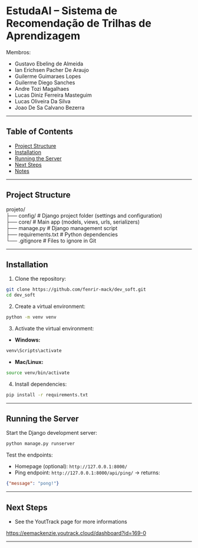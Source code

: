 #  EstudaAI – Sistema de Recomendação de Trilhas de Aprendizagem

Membros:
- Gustavo Ebeling de Almeida
- Ian Erichsen Pacher De Araujo
- Guilerme Guimaraes Lopes
- Guilerme Diego Sanches
- Andre Tozi Magalhaes 
- Lucas Diniz Ferreira Masteguim 
- Lucas Oliveira Da Silva
- Joao De Sa Calvano Bezerra

---

## Table of Contents

- [Project Structure](#project-structure)
- [Installation](#installation)
- [Running the Server](#running-the-server)
- [Next Steps](#next-steps)
- [Notes](#notes)

---

## Project Structure


projeto/ <br />
├── config/          # Django project folder (settings and configuration)<br />
├── core/            # Main app (models, views, urls, serializers)<br />
├── manage.py        # Django management script<br />
├── requirements.txt # Python dependencies<br />
└── .gitignore       # Files to ignore in Git<br />


---

## Installation

1. Clone the repository:
```bash
git clone https://github.com/fenrir-mack/dev_soft.git
cd dev_soft
```

2. Create a virtual environment:
```bash
python -m venv venv
```

3. Activate the virtual environment:

- **Windows:**
```powershell
venv\Scripts\activate
```

- **Mac/Linux:**
```bash
source venv/bin/activate
```

4. Install dependencies:
```bash
pip install -r requirements.txt
```

---

## Running the Server

Start the Django development server:

```bash
python manage.py runserver
```

Test the endpoints:

- Homepage (optional): `http://127.0.0.1:8000/`  
- Ping endpoint: `http://127.0.0.1:8000/api/ping/` → returns:

```json
{"message": "pong!"}
```

---

## Next Steps

- See the YoutTrack page for more informations

https://eemackenzie.youtrack.cloud/dashboard?id=169-0 


---
